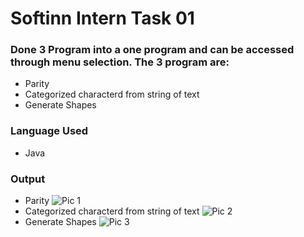 # Softinn Intern Task 01
 
### Done 3 Program into a one program and can be accessed through menu selection. The 3 program are:
- Parity 
- Categorized characterd from string of text
- Generate Shapes

### Language Used
- Java

### Output
- Parity
![Pic 1](http://githubbers.com/jivan/Github_Image/Softinn_Intern_Task01/ss_softinn_01.PNG)
- Categorized characterd from string of text
![Pic 2](http://githubbers.com/jivan/Github_Image/Softinn_Intern_Task01/ss_softinn_02.PNG)
- Generate Shapes
![Pic 3](http://githubbers.com/jivan/Github_Image/Softinn_Intern_Task01/ss_softinn_03.PNG)
